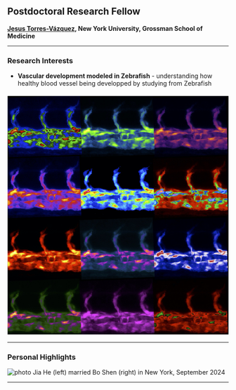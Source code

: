 ## Postdoctoral Research Fellow

__[Jesus Torres-Vázquez](https://med.nyu.edu/research/torres-vazquez-lab/members), New York University, Grossman School of Medicine__

---
### Research Interests

- __Vascular development modeled in Zebrafish__ - understanding how healthy blood vessel being developped by studying from Zebrafish

#### 
![photo](https://github.com/DrJiaHe/DrJiaHe.github.io/blob/main/Vessels.jpg?raw=false)

---
### Personal Highlights
![photo](https://github.com/bsbbs/bsbbs.github.io/blob/main/20240909-DSCF8576.JPG?raw=false)
Jia He (left) married Bo Shen (right) in New York, September 2024

---


